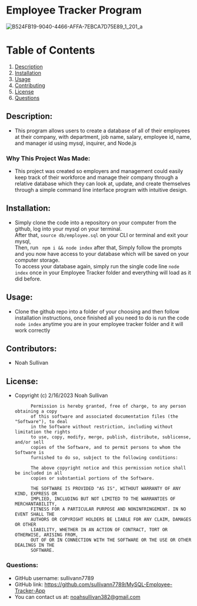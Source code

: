 # Employee Tracker Program
![B524FB19-9040-4466-AFFA-7EBCA7D75E89_1_201_a](https://user-images.githubusercontent.com/119015927/225835653-89c6ac72-e0eb-4cb6-b676-8be297c2ceaf.jpeg)

# Table of Contents
1. [Description](#description)
2. [Installation](#installation)
3. [Usage](#usage)
4. [Contributing](#contributors)
5. [License](#license)
6. [Questions](#questions)

## Description:
- This program allows users to create a database of all of their employees at their company, with department, job name, salary, employee id, name, and manager id using mysql, inquirer, and  Node.js
### Why This Project Was Made:
- This project was created so employers and management could easily keep track of their workforce and manage their company through a relative database which they can look at, update, and create themselves through a simple  command line interface program with intuitive design. 
        
## Installation:
- Simply clone the code into a repository on your computer from the github, log into your mysql on your terminal. <br> After that, ``` source db/employee.sql ``` on your CLI or terminal and exit your mysql, <br> Then, run ``` npm i && node index``` after that, Simply follow the prompts and you now have access to your database which will be saved on your computer storage. <br> To access your database again, simply run the single code line ``` node index ``` once in your Employee Tracker folder and everything will load as it did before.
        
## Usage:
- Clone the github repo into a folder of your choosing and then follow installation instructions, once finished all you need to do is run the code ``` node index ``` anytime you are in your employee tracker folder and it will work correctly
        
## Contributors:
- Noah Sullivan

        
## License:
- Copyright (c) 2/16/2023 Noah Sullivan

            Permission is hereby granted, free of charge, to any person obtaining a copy
            of this software and associated documentation files (the "Software"), to deal
            in the Software without restriction, including without limitation the rights
            to use, copy, modify, merge, publish, distribute, sublicense, and/or sell
            copies of the Software, and to permit persons to whom the Software is
            furnished to do so, subject to the following conditions:
            
            The above copyright notice and this permission notice shall be included in all
            copies or substantial portions of the Software.
            
            THE SOFTWARE IS PROVIDED "AS IS", WITHOUT WARRANTY OF ANY KIND, EXPRESS OR
            IMPLIED, INCLUDING BUT NOT LIMITED TO THE WARRANTIES OF MERCHANTABILITY,
            FITNESS FOR A PARTICULAR PURPOSE AND NONINFRINGEMENT. IN NO EVENT SHALL THE
            AUTHORS OR COPYRIGHT HOLDERS BE LIABLE FOR ANY CLAIM, DAMAGES OR OTHER
            LIABILITY, WHETHER IN AN ACTION OF CONTRACT, TORT OR OTHERWISE, ARISING FROM,
            OUT OF OR IN CONNECTION WITH THE SOFTWARE OR THE USE OR OTHER DEALINGS IN THE
            SOFTWARE.
        
### Questions:
- GitHub username: sullivann7789
- GitHub link: https://github.com/sullivann7789/MySQL-Employee-Tracker-App
- You can contact us at: noahsullivan382@gmail.com
